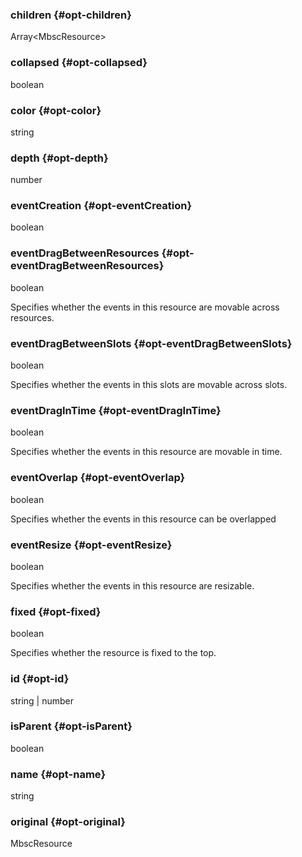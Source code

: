 ### children {#opt-children}

Array&lt;MbscResource&gt;


### collapsed {#opt-collapsed}

boolean


### color {#opt-color}

string


### depth {#opt-depth}

number


### eventCreation {#opt-eventCreation}

boolean


### eventDragBetweenResources {#opt-eventDragBetweenResources}

boolean

Specifies whether the events in this resource are movable across resources.
### eventDragBetweenSlots {#opt-eventDragBetweenSlots}

boolean

Specifies whether the events in this slots are movable across slots.
### eventDragInTime {#opt-eventDragInTime}

boolean

Specifies whether the events in this resource are movable in time.
### eventOverlap {#opt-eventOverlap}

boolean

Specifies whether the events in this resource can be overlapped
### eventResize {#opt-eventResize}

boolean

Specifies whether the events in this resource are resizable.
### fixed {#opt-fixed}

boolean

Specifies whether the resource is fixed to the top.
### id {#opt-id}

string &#124; number


### isParent {#opt-isParent}

boolean


### name {#opt-name}

string


### original {#opt-original}

MbscResource


